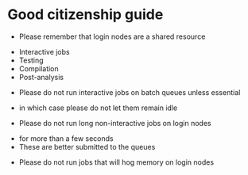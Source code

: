 # Good citizenship guide

* Please remember that login nodes are a shared resource
 - Interactive jobs
 - Testing
 - Compilation
 - Post-analysis
* Please do not run interactive jobs on batch queues unless essential
 - in which case please do not let them remain idle
* Please do not run long non-interactive jobs on login nodes
 - for more than a few seconds
 - These are better submitted to the queues
* Please do not run jobs that will hog memory on login nodes
